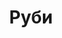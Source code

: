 ---
title: "Руби"
description: "Милая русская красотка покорит вас естественной привлекательностью. У меня нежные черты лица, завораживающая улыбка, сексуальная фигура. Я элитная девушка эскорт, которая любит дорогие украшения, роскошные наряды, развратное белье. Имею высшее образование, умею достойно вести себя в высшем обществе, обладаю хорошими манерами. Днем мы весело проведем время в клубе, ресторане или на прогулки, а ночью я открою мужчине настоящую страсть и доставлю нереальное удовольствие.

Если вам нужны достойные девушки для сопровождения мужчин, вы всегда можете выбрать анкету в каталоге нашего эскорт агентства."
Price: "От 1000$"
height: "176"
weight: "49"
age: "23"
folder: ruby
mainImage: 1.webp
images:
  - 2.webp
  - 3.webp
---